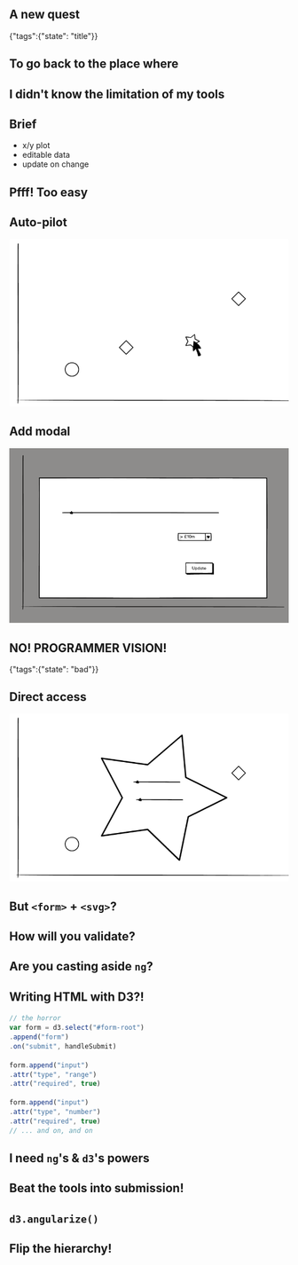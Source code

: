 ## A new quest
{"tags":{"state": "title"}}

## To go back to the place where

## I didn't know the limitation of my tools

## Brief

- x/y plot
- editable data
- update on change

## Pfff! Too easy

## Auto-pilot

![boring chart](img/chart-boring.png)

## Add modal

![boring modal](img/chart-modal.png)

## NO! PROGRAMMER VISION!
{"tags":{"state": "bad"}}

## Direct access

![cool idea](img/direct-access.png)

## But `<form>` + `<svg>`?

## How will you validate?

## Are you casting aside `ng`?

## Writing HTML with D3?!

```js
// the horror
var form = d3.select("#form-root")
.append("form")
.on("submit", handleSubmit)

form.append("input")
.attr("type", "range")
.attr("required", true)

form.append("input")
.attr("type", "number")
.attr("required", true)
// ... and on, and on
```

## I need `ng`'s & `d3`'s powers

## Beat the tools into submission!

## `d3.angularize()`

## Flip the hierarchy!

##  

<svg id='resolutionDemo' class="demo"></svg>

<script>
onSlideWithElementShown(document.getElementById("resolutionDemo"), function() {
  resolutionDemo.fromHook.apply(null, arguments);
})
</script>

##  
